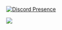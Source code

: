 [![Discord Presence](https://lanyard-profile-readme.vercel.app/api/220325900523143168?theme=light&bg=FFFFFF&animated=false&hideDiscrim=true&borderRadius=30px&idleMessage=Loading...&hideStatus=false)](https://discord.com/users/220325900523143168)

<a href="https://discord.gg/another">
  <img src="https://i.pinimg.com/564x/a6/68/ef/a668ef41c5825f532514dd270377498f.jpg">
</a>
